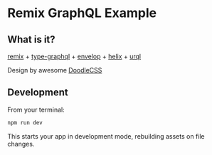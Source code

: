 # Remix GraphQL Example

## What is it?

[remix](https://remix.run) + [type-graphql](https://typegraphql.com) + [envelop](https://www.envelop.dev) + [helix](https://github.com/contra/graphql-helix) + [urql](https://formidable.com/open-source/urql/)

Design by awesome [DoodleCSS](https://chr15m.github.io/DoodleCSS/)

## Development

From your terminal:

```sh
npm run dev
```

This starts your app in development mode, rebuilding assets on file changes.

